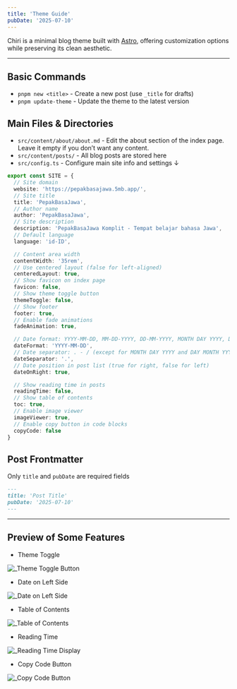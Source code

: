 ```yaml
---
title: 'Theme Guide'
pubDate: '2025-07-10'
---
```


Chiri is a minimal blog theme built with [Astro](https://astro.build), offering customization options while preserving its clean aesthetic.

---

## Basic Commands

- `pnpm new <title>` - Create a new post (use `_title` for drafts)
- `pnpm update-theme` - Update the theme to the latest version

## Main Files & Directories

- `src/content/about/about.md` - Edit the about section of the index page. Leave it empty if you don’t want any content.
- `src/content/posts/` - All blog posts are stored here
- `src/config.ts` - Configure main site info and settings ↓

```ts
export const SITE = {
  // Site domain
  website: 'https://pepakbasajawa.5mb.app/',
  // Site title
  title: 'PepakBasaJawa',
  // Author name
  author: 'PepakBasaJawa',
  // Site description
  description: 'PepakBasaJawa Komplit - Tempat belajar bahasa Jawa',
  // Default language
  language: 'id-ID',

  // Content area width
  contentWidth: '35rem',
  // Use centered layout (false for left-aligned)
  centeredLayout: true,
  // Show favicon on index page
  favicon: false,
  // Show theme toggle button
  themeToggle: false,
  // Show footer
  footer: true,
  // Enable fade animations
  fadeAnimation: true,

  // Date format: YYYY-MM-DD, MM-DD-YYYY, DD-MM-YYYY, MONTH DAY YYYY, DAY MONTH YYYY
  dateFormat: 'YYYY-MM-DD',
  // Date separator: . - / (except for MONTH DAY YYYY and DAY MONTH YYYY)
  dateSeparator: '.',
  // Date position in post list (true for right, false for left)
  dateOnRight: true,

  // Show reading time in posts
  readingTime: false,
  // Show table of contents
  toc: true,
  // Enable image viewer
  imageViewer: true,
  // Enable copy button in code blocks
  copyCode: false
}
```

## Post Frontmatter

Only `title` and `pubDate` are required fields

```md
---
title: 'Post Title'
pubDate: '2025-07-10'
---
```

---

## Preview of Some Features

- Theme Toggle

![_Theme Toggle Button](./_assets/theme-toggle.png)

- Date on Left Side

![_Date on Left Side](./_assets/date-on-left.png)

- Table of Contents

![_Table of Contents](./_assets/toc.png)

- Reading Time

![_Reading Time Display](./_assets/reading-time.png)

- Copy Code Button

![_Copy Code Button](./_assets/copy-code.png)
